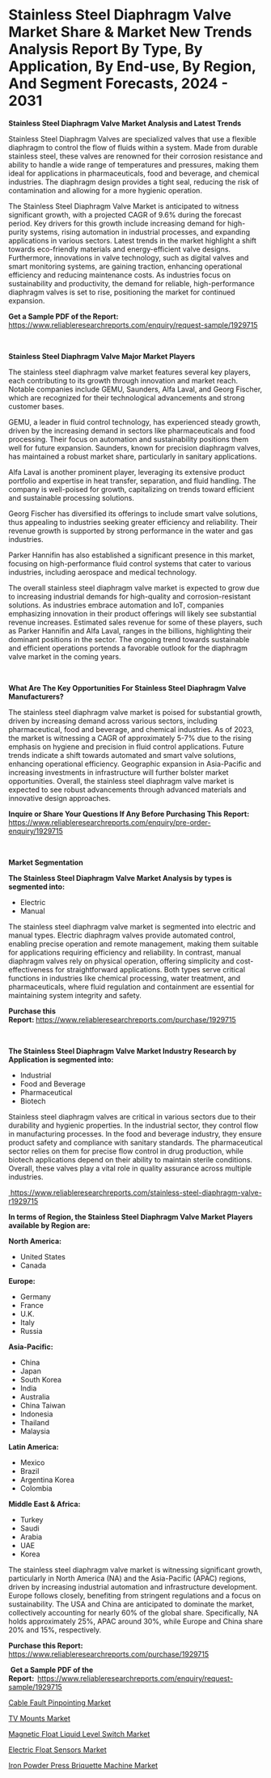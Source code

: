 <p><h1>Stainless Steel Diaphragm Valve Market Share & Market New Trends Analysis Report By Type, By Application, By End-use, By Region, And Segment Forecasts, 2024 - 2031</h1></p><p><strong>Stainless Steel Diaphragm Valve Market Analysis and Latest Trends</strong></p>
<p><p>Stainless Steel Diaphragm Valves are specialized valves that use a flexible diaphragm to control the flow of fluids within a system. Made from durable stainless steel, these valves are renowned for their corrosion resistance and ability to handle a wide range of temperatures and pressures, making them ideal for applications in pharmaceuticals, food and beverage, and chemical industries. The diaphragm design provides a tight seal, reducing the risk of contamination and allowing for a more hygienic operation.</p><p>The Stainless Steel Diaphragm Valve Market is anticipated to witness significant growth, with a projected CAGR of 9.6% during the forecast period. Key drivers for this growth include increasing demand for high-purity systems, rising automation in industrial processes, and expanding applications in various sectors. Latest trends in the market highlight a shift towards eco-friendly materials and energy-efficient valve designs. Furthermore, innovations in valve technology, such as digital valves and smart monitoring systems, are gaining traction, enhancing operational efficiency and reducing maintenance costs. As industries focus on sustainability and productivity, the demand for reliable, high-performance diaphragm valves is set to rise, positioning the market for continued expansion.</p></p>
<p><strong>Get a Sample PDF of the Report:&nbsp;</strong> <a href="https://www.reliableresearchreports.com/enquiry/request-sample/1929715?utm_campaign=118&utm_medium=2&utm_source=Github&utm_content=ia&utm_term=25102024&utm_id=stainless-steel-diaphragm-valve">https://www.reliableresearchreports.com/enquiry/request-sample/1929715</a></p>
<p>&nbsp;</p>
<p><strong>Stainless Steel Diaphragm Valve Major Market Players</strong></p>
<p><p>The stainless steel diaphragm valve market features several key players, each contributing to its growth through innovation and market reach. Notable companies include GEMU, Saunders, Alfa Laval, and Georg Fischer, which are recognized for their technological advancements and strong customer bases.</p><p>GEMU, a leader in fluid control technology, has experienced steady growth, driven by the increasing demand in sectors like pharmaceuticals and food processing. Their focus on automation and sustainability positions them well for future expansion. Saunders, known for precision diaphragm valves, has maintained a robust market share, particularly in sanitary applications.</p><p>Alfa Laval is another prominent player, leveraging its extensive product portfolio and expertise in heat transfer, separation, and fluid handling. The company is well-poised for growth, capitalizing on trends toward efficient and sustainable processing solutions.</p><p>Georg Fischer has diversified its offerings to include smart valve solutions, thus appealing to industries seeking greater efficiency and reliability. Their revenue growth is supported by strong performance in the water and gas industries.</p><p>Parker Hannifin has also established a significant presence in this market, focusing on high-performance fluid control systems that cater to various industries, including aerospace and medical technology. </p><p>The overall stainless steel diaphragm valve market is expected to grow due to increasing industrial demands for high-quality and corrosion-resistant solutions. As industries embrace automation and IoT, companies emphasizing innovation in their product offerings will likely see substantial revenue increases. Estimated sales revenue for some of these players, such as Parker Hannifin and Alfa Laval, ranges in the billions, highlighting their dominant positions in the sector. The ongoing trend towards sustainable and efficient operations portends a favorable outlook for the diaphragm valve market in the coming years.</p></p>
<p>&nbsp;</p>
<p><strong>What Are The Key Opportunities For Stainless Steel Diaphragm Valve Manufacturers?</strong></p>
<p><p>The stainless steel diaphragm valve market is poised for substantial growth, driven by increasing demand across various sectors, including pharmaceutical, food and beverage, and chemical industries. As of 2023, the market is witnessing a CAGR of approximately 5-7% due to the rising emphasis on hygiene and precision in fluid control applications. Future trends indicate a shift towards automated and smart valve solutions, enhancing operational efficiency. Geographic expansion in Asia-Pacific and increasing investments in infrastructure will further bolster market opportunities. Overall, the stainless steel diaphragm valve market is expected to see robust advancements through advanced materials and innovative design approaches.</p></p>
<p><strong>Inquire or Share Your Questions If Any Before Purchasing This Report:</strong> <a href="https://www.reliableresearchreports.com/enquiry/pre-order-enquiry/1929715?utm_campaign=118&utm_medium=2&utm_source=Github&utm_content=ia&utm_term=25102024&utm_id=stainless-steel-diaphragm-valve">https://www.reliableresearchreports.com/enquiry/pre-order-enquiry/1929715</a></p>
<p>&nbsp;</p>
<p><strong>Market Segmentation</strong></p>
<p><strong>The Stainless Steel Diaphragm Valve Market Analysis by types is segmented into:</strong></p>
<p><ul><li>Electric</li><li>Manual</li></ul></p>
<p><p>The stainless steel diaphragm valve market is segmented into electric and manual types. Electric diaphragm valves provide automated control, enabling precise operation and remote management, making them suitable for applications requiring efficiency and reliability. In contrast, manual diaphragm valves rely on physical operation, offering simplicity and cost-effectiveness for straightforward applications. Both types serve critical functions in industries like chemical processing, water treatment, and pharmaceuticals, where fluid regulation and containment are essential for maintaining system integrity and safety.</p></p>
<p><strong>Purchase this Report:&nbsp;</strong><a href="https://www.reliableresearchreports.com/purchase/1929715?utm_campaign=118&utm_medium=2&utm_source=Github&utm_content=ia&utm_term=25102024&utm_id=stainless-steel-diaphragm-valve">https://www.reliableresearchreports.com/purchase/1929715</a></p>
<p>&nbsp;</p>
<p><strong>The Stainless Steel Diaphragm Valve Market Industry Research by Application is segmented into:</strong></p>
<p><ul><li>Industrial</li><li>Food and Beverage</li><li>Pharmaceutical</li><li>Biotech</li></ul></p>
<p><p>Stainless steel diaphragm valves are critical in various sectors due to their durability and hygienic properties. In the industrial sector, they control flow in manufacturing processes. In the food and beverage industry, they ensure product safety and compliance with sanitary standards. The pharmaceutical sector relies on them for precise flow control in drug production, while biotech applications depend on their ability to maintain sterile conditions. Overall, these valves play a vital role in quality assurance across multiple industries.</p></p>
<p><a href="https://www.reliableresearchreports.com/stainless-steel-diaphragm-valve-r1929715?utm_campaign=118&utm_medium=2&utm_source=Github&utm_content=ia&utm_term=25102024&utm_id=stainless-steel-diaphragm-valve">&nbsp;https://www.reliableresearchreports.com/stainless-steel-diaphragm-valve-r1929715</a></p>
<p><strong>In terms of Region, the Stainless Steel Diaphragm Valve Market Players available by Region are:</strong></p>
<p>
    <p> <strong> North America: </strong>
        <ul>
            <li>United States</li>
            <li>Canada</li>
        </ul>
        </p> 
    <p> <strong> Europe: </strong>
        <ul>
            <li>Germany</li>
            <li>France</li>
            <li>U.K.</li>
            <li>Italy</li>
            <li>Russia</li>
        </ul>
        </p> 
    <p> <strong> Asia-Pacific: </strong>
        <ul>
            <li>China</li>
            <li>Japan</li>
            <li>South Korea</li>
            <li>India</li>
            <li>Australia</li>
            <li>China Taiwan</li>
            <li>Indonesia</li>
            <li>Thailand</li>
            <li>Malaysia</li>
        </ul>
        </p> 
    <p> <strong> Latin America: </strong>
        <ul>
            <li>Mexico</li>
            <li>Brazil</li>
            <li>Argentina Korea</li>
            <li>Colombia</li>
        </ul>
        </p> 
    <p> <strong> Middle East & Africa: </strong>
        <ul>
            <li>Turkey</li>
            <li>Saudi</li>
            <li>Arabia</li>
            <li>UAE</li>
            <li>Korea</li>
        </ul>
    </p>
    </p>
<p><p>The stainless steel diaphragm valve market is witnessing significant growth, particularly in North America (NA) and the Asia-Pacific (APAC) regions, driven by increasing industrial automation and infrastructure development. Europe follows closely, benefiting from stringent regulations and a focus on sustainability. The USA and China are anticipated to dominate the market, collectively accounting for nearly 60% of the global share. Specifically, NA holds approximately 25%, APAC around 30%, while Europe and China share 20% and 15%, respectively.</p></p>
<p><strong>Purchase this Report: </strong><a href="https://www.reliableresearchreports.com/purchase/1929715?utm_campaign=118&utm_medium=2&utm_source=Github&utm_content=ia&utm_term=25102024&utm_id=stainless-steel-diaphragm-valve">https://www.reliableresearchreports.com/purchase/1929715</a></p>
<p>&nbsp;<strong>Get a Sample PDF of the Report:&nbsp;&nbsp;</strong><a href="https://www.reliableresearchreports.com/enquiry/request-sample/1929715?utm_campaign=118&utm_medium=2&utm_source=Github&utm_content=ia&utm_term=25102024&utm_id=stainless-steel-diaphragm-valve">https://www.reliableresearchreports.com/enquiry/request-sample/1929715</a></p>
<p><strong></strong></p>
<p><p><a href="https://www.linkedin.com/pulse/cable-fault-pinpointing-market-penetration-strategies-r55ge?utm_campaign=118&utm_medium=2&utm_source=Github&utm_content=ia&utm_term=25102024&utm_id=stainless-steel-diaphragm-valve">Cable Fault Pinpointing Market</a></p><p><a href="https://issuu.com/reportprime-2/docs/tv-mounts-market-size-2030.pptx_c3ebc0b120b534?utm_campaign=118&utm_medium=2&utm_source=Github&utm_content=ia&utm_term=25102024&utm_id=stainless-steel-diaphragm-valve">TV Mounts Market</a></p><p><a href="https://github.com/leonidmsw5y/Market-Research-Report-List-1/blob/main/magnetic-float-liquid-level-switch-market.md?utm_campaign=118&utm_medium=2&utm_source=Github&utm_content=ia&utm_term=25102024&utm_id=stainless-steel-diaphragm-valve">Magnetic Float Liquid Level Switch Market</a></p><p><a href="https://github.com/knaufethaganye/Market-Research-Report-List-1/blob/main/electric-float-sensors-market.md?utm_campaign=118&utm_medium=2&utm_source=Github&utm_content=ia&utm_term=25102024&utm_id=stainless-steel-diaphragm-valve">Electric Float Sensors Market</a></p><p><a href="https://www.linkedin.com/pulse/iron-powder-press-briquette-machine-market-size-share-ykkqe?utm_campaign=118&utm_medium=2&utm_source=Github&utm_content=ia&utm_term=25102024&utm_id=stainless-steel-diaphragm-valve">Iron Powder Press Briquette Machine Market</a></p></p>